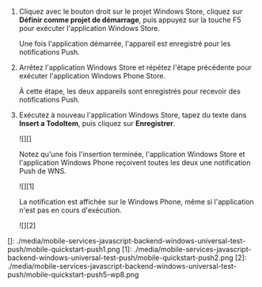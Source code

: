 1.  Cliquez avec le bouton droit sur le projet Windows Store, cliquez sur **Définir comme projet de démarrage**, puis appuyez sur la touche F5 pour exécuter l'application Windows Store.

    Une fois l'application démarrée, l'appareil est enregistré pour les notifications Push.

2.  Arrêtez l'application Windows Store et répétez l'étape précédente pour exécuter l'application Windows Phone Store.

    À cette étape, les deux appareils sont enregistrés pour recevoir des notifications Push.

3.  Exécutez à nouveau l'application Windows Store, tapez du texte dans **Insert a TodoItem**, puis cliquez sur **Enregistrer**.

    ![][]

    Notez qu'une fois l'insertion terminée, l'application Windows Store et l'application Windows Phone reçoivent toutes les deux une notification Push de WNS.

    ![][1]

    La notification est affichée sur le Windows Phone, même si l'application n'est pas en cours d'exécution.

    ![][2]

  []: ./media/mobile-services-javascript-backend-windows-universal-test-push/mobile-quickstart-push1.png
  [1]: ./media/mobile-services-javascript-backend-windows-universal-test-push/mobile-quickstart-push2.png
  [2]: ./media/mobile-services-javascript-backend-windows-universal-test-push/mobile-quickstart-push5-wp8.png
